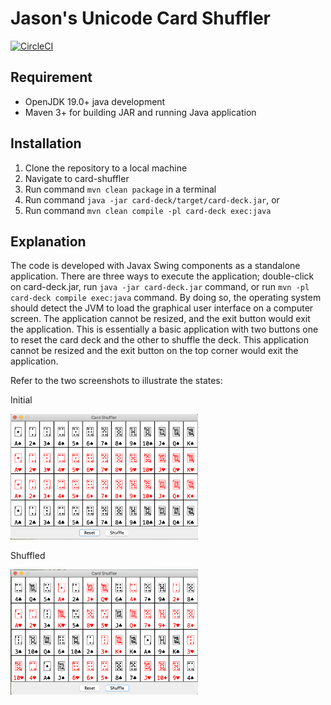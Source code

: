 # Jason's Unicode Card Shuffler
[![CircleCI](https://dl.circleci.com/status-badge/img/gh/jmsweb/card-shuffler/tree/master.svg?style=svg)](https://dl.circleci.com/status-badge/redirect/gh/jmsweb/card-shuffler/tree/master)


## Requirement

- OpenJDK 19.0+ java development
- Maven 3+ for building JAR and running Java application

## Installation

1. Clone the repository to a local machine
2. Navigate to card-shuffler
3. Run command `mvn clean package` in a terminal
4. Run command `java -jar card-deck/target/card-deck.jar`, or
  1. Run command `mvn clean compile -pl card-deck exec:java`

## Explanation
The code is developed with Javax Swing components as a standalone application. There are three ways to execute the application; double-click on card-deck.jar, run `java -jar card-deck.jar` command, or run `mvn -pl card-deck compile exec:java` command. By doing so, the operating system should detect the JVM to load the graphical user interface on a computer screen. The application cannot be resized, and the exit button would exit the application. This is essentially a basic application with two buttons one to reset the card deck and the other to shuffle the deck. This application cannot be resized and the exit button on the top corner would exit the application.

Refer to the two screenshots to illustrate the states:

Initial

<img src="screenshot/InitialState.png" width="300" />

Shuffled

<img src="screenshot/ShuffledState.png" width="300" />